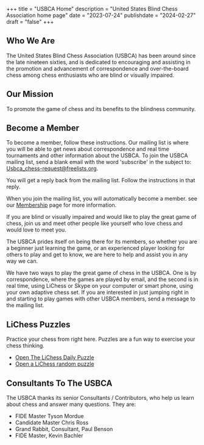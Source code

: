 +++
title = "USBCA Home"
description = "United States Blind Chess Association home page"
date = "2023-07-24"
publishdate = "2024-02-27"
draft = "false"
+++

## Who We Are

The United States Blind Chess Association (USBCA) has been around since the late nineteen sixties, and is dedicated to encouraging and assisting in the
promotion and advancement of correspondence and over-the-board chess among chess enthusiasts who are blind or visually impaired.

## Our Mission

To promote the game of chess and its benefits to the blindness community.

## Become a Member

To become a member, follow these instructions. Our mailing list is where you will be able to get news about correspondence and real time tournaments and other information about the USBCA. To join the USBCA mailing list, send a blank email
with the word 'subscribe' in the subject to:
<Usbca_chess-request@freelists.org>.

You will get a reply back from the mailing list. Follow the instructions in that reply.

When you join the mailing list, you will automatically become a member. see our [Membership](/membership) page for more information.

If you are blind or visually impaired and would like to play the great game of chess, join us and meet other people like yourself who love chess and would love to meet you.

The USBCA prides itself on being there for its members, so whether you are a beginner just learning the game, or an experienced player looking for others
to play and get to know, we are here to help and assist you in any way we can.


We have two ways to play the great game of chess in the USBCA. One is by correspondence, where the games are played by email, and the second is in
real time, using LiChess or Skype on your computer or smart phone, using your own adaptive chess set. If you are interested in just jumping right in and starting to play games
with other USBCA members, send a message to the mailing list.

## LiChess Puzzles

Practice your chess from right here. Puzzles are a fun way to exercise your chess thinking.

- [Open The LiChess Daily Puzzle](https://lichess.org/training/daily)
- [Open a LiChess random puzzle](https://lichess.org/training)

## Consultants To The USBCA

The USBCA thanks its senior Consultants / Contributors, who help us learn about chess and answer many questions. They are:

- FIDE Master Tyson Mordue
- Candidate Master Chris Ross
- Grand Rabbit, Consultant, Paul Benson
- FIDE Master, Kevin Bachler

